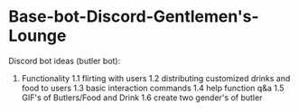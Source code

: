 # Base-bot-Discord-Gentlemen's-Lounge

Discord bot ideas (butler bot): 

1. Functionality 
1.1 flirting with users
1.2 distributing customized drinks and food to users
1.3 basic interaction commands
1.4 help function q&a
1.5 GIF's of Butlers/Food and Drink
1.6 create two gender's of butler


































































































